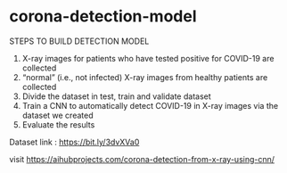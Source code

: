 # corona-detection-model

STEPS TO BUILD DETECTION MODEL

1. X-ray images for patients who have tested positive for COVID-19 are collected 
2. “normal” (i.e., not infected) X-ray images from healthy patients are collected
3. Divide the dataset in test, train and validate dataset 
4. Train a CNN to automatically detect COVID-19 in X-ray images via the dataset we created
5. Evaluate the results

Dataset link : https://bit.ly/3dvXVa0

visit https://aihubprojects.com/corona-detection-from-x-ray-using-cnn/ 
